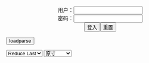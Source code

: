 <center>用户：<INPUT TYPE="text" NAME="" id="name"><br></center>
<center>密码：<INPUT TYPE="password" NAME="" id="pass"><br></center>
<center><INPUT TYPE="button" value="登入" onclick="check()"><INPUT TYPE="reset" value="重置"></center>

<div style="display: none" id="mdm" name="dmd">
  <button onclick="location.reload()">Cover 0</button>
</div>

<button style="display: none" name="dmd" onclick="toggleb()">toggle</button>
<button onclick="loadparse()">loadparse</button>

<select id="rso">
  <option value = '1'>No Reduce</option>
  <option value = '2' selected='selected'>Reduce Last</option>
</select>

<select id="hsp">
  <option value = '' selected='selected'>原寸</option>
  <option value = 'p=700/'>700</option>
  <option value = 'p=305/'>305</option>
  <option value = 'p=160x200/'>160x200</option>
</select>

<br>
<div style="display: none" id="mdc" name="dmd">
</div>

<pre style="display: none" id = "raw">
<!-- 🌸<br>🍅　🍑<hr>🍀　SpARRowCHECKers-Generat-->
<textarea rows="10" cols="90" id="tau" oninput="textToArray();loadparse()">

https://static2.hentai-cosplays.com/upload/20180115/75/76588/p=700/210.jpg
https://static5.hentai-cosplays.com/upload/20211209/251/256385/p=700/283.jpg
https://static5.hentai-cosplays.com/upload/20211208/249/254165/p=700/94.jpg
https://static3.hentai-cosplays.com/upload/20210106/206/210132/p=700/164.jpg
https://static5.hentai-cosplays.com/upload/20211210/254/259398/p=700/3.jpg
https://static2.hentai-cosplays.com/upload/20190906/135/137249/p=700/266.jpg
https://static5.hentai-cosplays.com/upload/20211210/254/259397/p=700/3.jpg
https://static5.hentai-cosplays.com/upload/20211210/254/259402/p=700/3.jpg
https://static5.hentai-cosplays.com/upload/20211210/254/259401/p=700/3.jpg
https://static5.hentai-cosplays.com/upload/20210812/236/240790/p=700/424.jpg
https://static3.hentai-cosplays.com/upload/20201231/197/201550/p=700/50.jpg

</textarea><br><!-- 🍀<br>🍑　🍅<hr>🌸 -->

<textarea rows="30" cols="100" id="tar" oninput="loadparse()">

[Shooting Star's (Saku)] 黒透け来航 - エロコスプレ
https://ja.hentai-cosplays.com/image/shooting-stars-saku-/

https://static2.hentai-cosplays.com/upload/20180115/75/76588/p=700/210.jpg

<font size="1" style="color:#DCDCDC">2022-02-23</font>

サク(saku)さんのコスプレ画像100枚 巨乳コスプレイヤー 奇跡の体型でお乳もお尻もえちえちすぎる - エロコスプレ
https://ja.hentai-cosplays.com/image/100-cosplay-images-of-saku-busty-cosplayer-with-a-miraculous-body-shape-milk-and-buttocks-are-too-much/

https://static5.hentai-cosplays.com/upload/20211209/251/256385/p=700/283.jpg

<font size="1" style="color:#DCDCDC">2022-02-21</font>

Coser@SAKU LOVE MAID 4 - エロコスプレ
https://ja.hentai-cosplays.com/image/cosersaku-love-maid-4/

https://static5.hentai-cosplays.com/upload/20211208/249/254165/p=700/94.jpg

<font size="1" style="color:#DCDCDC">2022-02-21</font>
<font size="2"><b>
[Shooting Star's (SAKU&SACHIBUDOU)] Si-ri2 (Shokaku & Zuikaku Racing Queens)(Azur Lane) - エロコスプレ</b></font><br>
https://ja.hentai-cosplays.com/image/shooting-stars-sakusachibudou-si-ri2-shokaku--zuikaku-racing-queensazur-lane/

https://static3.hentai-cosplays.com/upload/20210106/206/210132/p=700/164.jpg

<font size="1" style="color:#DCDCDC"><b>2022/1/18 下午2:27:48</b></font><br>

<font size="2"><b>
2021 Summer Set - SM Police - エロコスプレ</b></font><br>
https://ja.hentai-cosplays.com/image/2021-summer-set-sm-police/

<font size="1" style="color:#DCDCDC"><b>2021/12/14 下午1:41:01</b></font><br>

<font size="2"><b>
SAKU AYAKA DANGEROUS BEAST - エロコスプレ</b></font><br>
https://ja.hentai-cosplays.com/image/saku-ayaka-dangerous-beast/

<font size="1" style="color:#DCDCDC"><b>2021/12/15 下午2:39:55</b></font><br>

<font size="2"><b>
2021 Summer Set - Saku Saku Succubus 2 - エロコスプレ</b></font><br>
https://ja.hentai-cosplays.com/image/2021-summer-set-saku-saku-succubus-2/

<font size="1" style="color:#DCDCDC"><b>2021/12/14 下午1:41:50</b></font><br>

<font size="2"><b>
2021 Summer Set - Daemon 1 - エロコスプレ</b></font><br>
https://ja.hentai-cosplays.com/image/2021-summer-set-daemon-1/

<font size="1" style="color:#DCDCDC"><b>2021/12/14 下午1:43:05</b></font><br>

<font size="2"><b>
2021 Summer Set - Daemon 2 - エロコスプレ</b></font><br>
https://ja.hentai-cosplays.com/image/2021-summer-set-daemon-2/

<font size="1" style="color:#DCDCDC"><b>2021/12/14 下午1:42:57</b></font><br>

<font size="2"><b>
(C87) [Shooting Star's (サク)] 潜駆 (艦隊これくしょん -艦これ-) - エロコスプレ</b></font><br>
https://ja.hentai-cosplays.com/image/c87-sakuing-stars-submarine-fleet-collection-ship-this-/

<font size="1" style="color:#DCDCDC"><b>2021/12/14 下午1:43:44</b></font><br>

<font size="2"><b>
2021 Summer Set - Mid Summer Pink 1 - エロコスプレ</b></font><br>
https://ja.hentai-cosplays.com/image/2021-summer-set-mid-summer-pink-1/

https://static5.hentai-cosplays.com/upload/20211210/254/259399/p=700/3.jpg

<font size="1" style="color:#DCDCDC"><b>2021/12/14 下午1:48:28</b></font><br>

<font size="2"><b>
Saku サク, Fate day night, Toosaka Rin凜 , Shooting Star's True Set 1 - エロコスプレ</b></font><br>
https://ja.hentai-cosplays.com/image/saku--fate-day-night-toosaka-rin--shooting-stars-true-set-1/

https://static3.hentai-cosplays.com/upload/20201231/197/201550/p=700/7.jpg

<font size="1" style="color:#DCDCDC"><b>2021/12/14 下午1:50:04</b></font><br>

</textarea>
</pre>

<script src="https://cdn.jsdelivr.net/npm/jquery@3.5.1/dist/jquery.min.js"></script>

<link rel="stylesheet" href="https://cdn.jsdelivr.net/gh/fancyapps/fancybox@3.5.7/dist/jquery.fancybox.min.css" />
<script src="https://cdn.jsdelivr.net/gh/fancyapps/fancybox@3.5.7/dist/jquery.fancybox.min.js"></script>

<script type="text/javascript">

var __urlRegex = /(\b(https?|ftp|file):\/\/[-A-Z0-9+&@#\/%?=~_|!:,.;]*[-A-Z0-9+&@#\/%=~_|])/ig;
var __imgRegex = /\.(?:jpe?g|gif|png)$/i;

textToArray();
loadparse();

function parseURL($string){

    var exp = __urlRegex;
    return $string.replace(exp,function(match){
            __imgRegex.lastIndex=0;
            if(__imgRegex.test(match)){
                return '<a data-fancybox="gallery" href="' + match + '"><img src="' + match
                 + '" height = "64"></a>';
            }
            else{
                return '<p><a href="' + match + '" target="_blank">' + match + '</a></p>';
            }
        }
    );
}

function textToArray(){
  var textArea = document.getElementById("tau");
  var arrayFromTextArea = textArea.value.split(String.fromCharCode(10));
  for ( var i = 0; i < arrayFromTextArea.length; i++ ) {
    generateM(arrayFromTextArea[i]);
  }
}

function generateM(url) {
  mdm.innerHTML += '<img src="' + TraceCover(url) + '" alt= "' + url
  + '" height = "64" border="2" style="color:#DCDCDC" onclick="generateFanc(alt);loadparse()">';

}

function TraceCover(url) {
  var SegmentArr = url.split('/');

  var Extens = SegmentArr.slice(-1).join().split('.').pop();
  var SegmentCount = SegmentArr.length - 2;

  var TopHalf = SegmentArr.slice(0,SegmentCount).join('/');

  return TopHalf + '/p=160x200/1.' + Extens + '\n';

}

function generateFanc(url) {
  var SegmentArr = url.split('/');
  var GeneratCount = SegmentArr.slice(-1).join().split('.').shift();
  var Extens = SegmentArr.slice(-1).join().split('.').pop();
  var SegmentCount = SegmentArr.length;
  var ReduceSegments = document.getElementById('rso').value;
  var HentaiSizeP = document.getElementById('hsp').value;
  var TopHalf = SegmentArr.slice(0,SegmentCount - ReduceSegments).join('/');
  tar.innerHTML = '';

  for (var j = 1; j <= GeneratCount; j++) {
    tar.innerHTML += TopHalf + '/' + HentaiSizeP + j + '.' + Extens + '\n';
  }
}

function loadparse() {
  mdc.innerHTML = parseURL(tar.value);
}

function check(){
  var name=document.getElementById("name").value;
  var pass=document.getElementById("pass").value;
  if(name==!/[^\s]/.test(new Date().getTime()) && pass==String.fromCharCode(window.atob("MTIx"))){
    var nd = document.getElementsByName("dmd");
    for (var i = 0; i <= nd.length; i++) {
      nd[i].style.display = "";
      }
      }else{
      }
}

function toggleb() {
  var x = document.getElementById("raw");
  if (x.style.display === "none") {
    x.style.display = "";
  } else {
    x.style.display = "none";
  }
}

</script>
